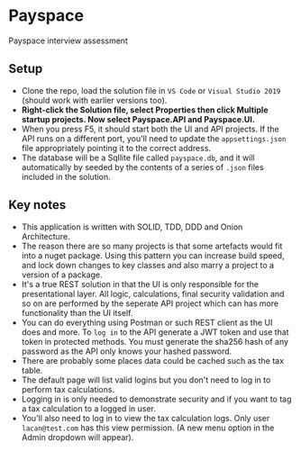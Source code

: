 # Payspace
Payspace interview assessment

## Setup
- Clone the repo, load the solution file in `VS Code` or `Visual Studio 2019` (should work with earlier versions too).
- **Right-click the Solution file, select Properties then click Multiple startup projects. Now select Payspace.API and Payspace.UI.**
- When you press F5, it should start both the UI and API projects. If the API runs on a different port, you'll need to update the `appsettings.json` file appropriately pointing it to the correct address.
- The database will be a Sqllite file called `payspace.db`, and it will automatically by seeded by the contents of a series of `.json` files included in the solution.

## Key notes
- This application is written with SOLID, TDD, DDD and Onion Architecture. 
- The reason there are so many projects is that some artefacts would fit into a nuget package. Using this pattern you can increase build speed, and lock down changes to key classes and also marry a project to a version of a package.
- It's a true REST solution in that the UI is only responsible for the presentational layer. All logic, calculations, final security validation and so on are performed by the seperate API project which can has more functionality than the UI itself.
- You can do everything using Postman or such REST client as the UI does and more. To `log in` to the API generate a JWT token and use that token in protected methods. You must generate the sha256 hash of any password as the API only knows your hashed password.
- There are probably some places data could be cached such as the tax table.
- The default page will list valid logins but you don't need to log in to perform tax calculations. 
- Logging in is only needed to demonstrate security and if you want to tag a tax calculation to a logged in user.
- You'll also need to log in to view the tax calculation logs. Only user `lacan@test.com` has this view permission. (A new menu option in the Admin dropdown will appear).


